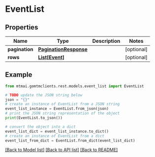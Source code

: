 # EventList


## Properties

Name | Type | Description | Notes
------------ | ------------- | ------------- | -------------
**pagination** | [**PaginationResponse**](PaginationResponse.md) |  | [optional] 
**rows** | [**List[Event]**](Event.md) |  | [optional] 

## Example

```python
from mtmai.gomtmclients.rest.models.event_list import EventList

# TODO update the JSON string below
json = "{}"
# create an instance of EventList from a JSON string
event_list_instance = EventList.from_json(json)
# print the JSON string representation of the object
print(EventList.to_json())

# convert the object into a dict
event_list_dict = event_list_instance.to_dict()
# create an instance of EventList from a dict
event_list_from_dict = EventList.from_dict(event_list_dict)
```
[[Back to Model list]](../README.md#documentation-for-models) [[Back to API list]](../README.md#documentation-for-api-endpoints) [[Back to README]](../README.md)



